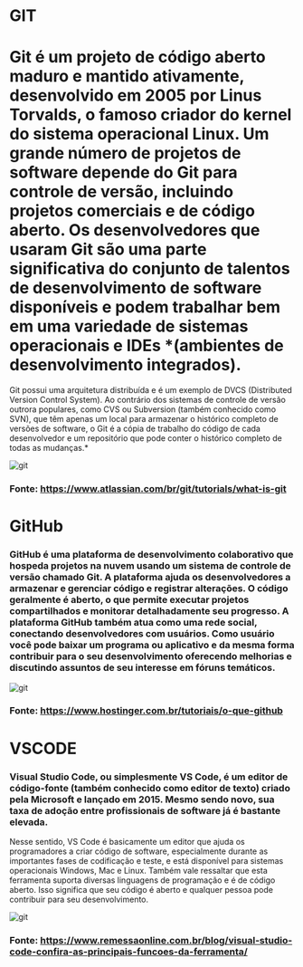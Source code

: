 

# GIT 

# Git é um projeto de código aberto maduro e mantido ativamente, desenvolvido em 2005 por Linus Torvalds, o famoso criador do kernel do sistema operacional Linux. Um grande número de projetos de software depende do Git para controle de versão, incluindo projetos comerciais e de código aberto. Os desenvolvedores que usaram Git são uma parte significativa do conjunto de talentos de desenvolvimento de software disponíveis e podem trabalhar bem em uma variedade de sistemas operacionais e IDEs *(ambientes de desenvolvimento integrados).
Git possui uma arquitetura distribuída e é um exemplo de DVCS (Distributed Version Control System). Ao contrário dos sistemas de controle de versão outrora populares, como CVS ou Subversion (também conhecido como SVN), que têm apenas um local para armazenar o histórico completo de versões de software, o Git é a cópia de trabalho do código de cada desenvolvedor e um repositório que pode conter o histórico completo de todas as mudanças.*

![git](https://encrypted-tbn0.gstatic.com/images?q=tbn:ANd9GcSXjCW3EIZri_D_kHhmScI1ns83oL3JHbBMPxEKctK5MQ&s)

### Fonte: <https://www.atlassian.com/br/git/tutorials/what-is-git>

# GitHub

### GitHub é uma plataforma de desenvolvimento colaborativo que hospeda projetos na nuvem usando um sistema de controle de versão chamado Git. A plataforma ajuda os desenvolvedores a armazenar e gerenciar código e registrar alterações. O código geralmente é aberto, o que permite executar projetos compartilhados e monitorar detalhadamente seu progresso. A plataforma GitHub também atua como uma rede social, conectando desenvolvedores com usuários. Como usuário você pode baixar um programa ou aplicativo e da mesma forma contribuir para o seu desenvolvimento oferecendo melhorias e discutindo assuntos de seu interesse em fóruns temáticos.

![git](https://t.ctcdn.com.br/dRoqQq_1-oaPTCsvw0-tZJqC1Uk=/135x0:1858x971/1723x969/smart/i329956.jpeg)

### Fonte: <https://www.hostinger.com.br/tutoriais/o-que-github>

# VSCODE

### Visual Studio Code, ou simplesmente VS Code, é um editor de código-fonte (também conhecido como editor de texto) criado pela Microsoft e lançado em 2015. Mesmo sendo novo, sua taxa de adoção entre profissionais de software já é bastante elevada.
Nesse sentido, VS Code é basicamente um editor que ajuda os programadores a criar código de software, especialmente durante as importantes fases de codificação e teste, e está disponível para sistemas operacionais Windows, Mac e Linux.
Também vale ressaltar que esta ferramenta suporta diversas linguagens de programação e é de código aberto. Isso significa que seu código é aberto e qualquer pessoa pode contribuir para seu desenvolvimento.

![git](https://encrypted-tbn0.gstatic.com/images?q=tbn:ANd9GcQejsqu1HzFZdudbgvfRVNvMfzvOmHhB3oVC-5y5KgjGw&s)

### Fonte: <https://www.remessaonline.com.br/blog/visual-studio-code-confira-as-principais-funcoes-da-ferramenta/>
